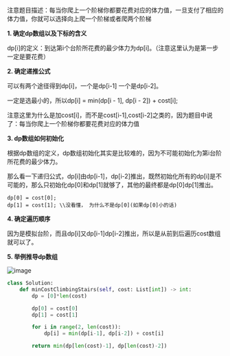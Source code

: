 注意题目描述：每当你爬上一个阶梯你都要花费对应的体力值，一旦支付了相应的体力值，你就可以选择向上爬一个阶梯或者爬两个阶梯

**1. 确定dp数组以及下标的含义**

dp[i]的定义：到达第i个台阶所花费的最少体力为dp[i]。（注意这里认为是第一步一定是要花费）

**2. 确定递推公式**

可以有两个途径得到dp[i]，一个是dp[i-1] 一个是dp[i-2]。

一定是选最小的，所以dp[i] = min(dp[i - 1], dp[i - 2]) + cost[i];

注意这里为什么是加cost[i]，而不是cost[i-1],cost[i-2]之类的，因为题目中说了：每当你爬上一个阶梯你都要花费对应的体力值

**3. dp数组如何初始化**

根据dp数组的定义，dp数组初始化其实是比较难的，因为不可能初始化为第i台阶所花费的最少体力。

那么看一下递归公式，dp[i]由dp[i-1]，dp[i-2]推出，既然初始化所有的dp[i]是不可能的，那么只初始化dp[0]和dp[1]就够了，其他的最终都是dp[0]dp[1]推出。

```
dp[0] = cost[0];
dp[1] = cost[1]; \\没看懂， 为什么不是dp[0](如果dp[0]小的话)
```

**4. 确定遍历顺序**

因为是模拟台阶，而且dp[i]又dp[i-1]dp[i-2]推出，所以是从前到后遍历cost数组就可以了。

**5. 举例推导dp数组**

![image](https://user-images.githubusercontent.com/62086490/154428486-2a0279f6-f166-44c0-9464-9362bf3a0655.png)

```python
class Solution:
    def minCostClimbingStairs(self, cost: List[int]) -> int:
        dp = [0]*len(cost)

        dp[0] = cost[0]
        dp[1] = cost[1]

        for i in range(2, len(cost)):
            dp[i] = min(dp[i-1], dp[i-2]) + cost[i]

        return min(dp[len(cost)-1], dp[len(cost)-2])
```
